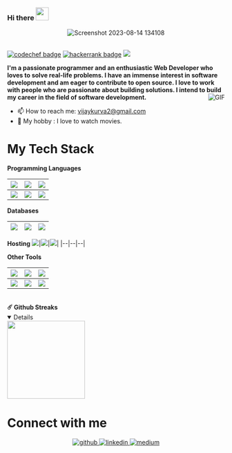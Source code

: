 ### Hi there  <img src="https://media.tenor.com/images/dde00ef959f44dc5279786fc7f20fe5b/tenor.gif" width="30" >
 
<div align="center">
<img alt="Screenshot 2023-08-14 134108" src="https://github.com/Anadee11/WebArena/assets/55245862/c7d94ad9-9641-45b7-96ad-2a24fa8a9010">
</div>

<br>
 
[![codechef badge](https://img.shields.io/badge/rudrakshi99-30302f?style=flat&logo=codechef)](https://www.codechef.com/users/rudrakshi99)
[![hackerrank badge](https://img.shields.io/badge/sonirudrakshi99-30302f?style=flat&logo=hackerrank)](https://www.hackerrank.com/sonirudrakshi99)
[![](https://visitcount.itsvg.in/api?id=rudrakshi99&label=Profile%20Views&color=0&icon=0&pretty=true)](https://visitcount.itsvg.in)
</br>

**I'm a passionate programmer and an enthusiastic Web Developer who loves to solve real-life problems. I have an immense interest in software development and am eager to contribute to open source. I love to work with people who are passionate about building solutions. I intend to build my career in the field of software development.**
<img align="right" alt="GIF" src="https://thumbs.gfycat.com/HugeYellowGoldfinch-size_restricted.gif" />




- 📫 How to reach me: vijaykurva2@gmail.com
- 🎨 My hobby : I love to watch movies. 


# My Tech Stack

**Programming Languages**

<img src="https://img.shields.io/badge/python%20-%2314354C.svg?&style=for-the-badge&logo=python&logoColor=white"/>|<img src="https://img.shields.io/badge/c++%20-%2300599C.svg?&style=for-the-badge&logo=c%2B%2B&ogoColor=white"/>|<img src="https://img.shields.io/badge/javascript%20-%23323330.svg?&style=for-the-badge&logo=javascript&logoColor=%23F7DF1E"/>|
|--|--|--|
<img src="https://img.shields.io/badge/c%20-%2300599C.svg?&style=for-the-badge&logo=c&logoColor=white"/>|<img src="https://img.shields.io/badge/typescript-%23007ACC.svg?style=for-the-badge&logo=typescript&logoColor=white"/>|<img src="https://img.shields.io/badge/Java-ED8B00?style=for-the-badge&logo=java&logoColor=white">|




**Databases**

<img src="https://img.shields.io/badge/SQLite-07405E?style=for-the-badge&logo=sqlite&logoColor=white"/>|<img src="https://img.shields.io/badge/redis-%23DD0031.svg?style=for-the-badge&logo=redis&logoColor=white"/>|<img src="https://img.shields.io/badge/postgres-0B96B2?style=for-the-badge&logo=postgresql&logoColor=white"/>|
|--|--|--|

**Hosting** 
<img src="https://img.shields.io/badge/AWS-%23FF9900.svg?style=for-the-badge&logo=amazon-aws&logoColor=white"/>|<img src="https://img.shields.io/badge/netlify-%23000000.svg?style=for-the-badge&logo=netlify&logoColor=#00C7B7">|<img src="https://img.shields.io/badge/heroku%20-%23430098.svg?&style=for-the-badge&logo=heroku&logoColor=white"/>|
|--|--|--|

**Other Tools**

<img src="https://img.shields.io/badge/git%20-%23F05033.svg?&style=for-the-badge&logo=git&logoColor=white"/>|<img src="https://img.shields.io/badge/github%20-%23121011.svg?&style=for-the-badge&logo=github&logoColor=white"/>|<img src="https://img.shields.io/badge/bitbucket-%230047B3.svg?style=for-the-badge&logo=bitbucket&logoColor=white"/>|
|--|--|--|
<img src="https://img.shields.io/badge/jira-%230A0FFF.svg?style=for-the-badge&logo=jira&logoColor=white"/>|<img src="https://img.shields.io/badge/Postman-FF6C37?style=for-the-badge&logo=postman&logoColor=white">|<img src="https://img.shields.io/badge/docker-%230db7ed.svg?style=for-the-badge&logo=docker&logoColor=white">
<br>

<summary><b>☄️ Github Streaks</b></summary>
<details open>
  <img height="180em" src="https://github-readme-streak-stats.herokuapp.com/?user=vijay123kurva&hide_border=true" />
</details>


# Connect with me

<p align="center">
<a href="https://github.com/vijay123kurva" target="_blank">
<img src=https://img.shields.io/badge/github-%2324292e.svg?&style=for-the-badge&logo=github&logoColor=white alt=github style="margin-bottom: 5px;" />
</a>
<a href="https://www.linkedin.com/in/kurva-vijaykumar-6b9213257/" target="_blank">
<img src=https://img.shields.io/badge/linkedin-%231E77B5.svg?&style=for-the-badge&logo=linkedin&logoColor=white alt=linkedin style="margin-bottom: 5px;" />
</a>
<a href="https://medium.com/@sonirudrakshi99" target="_blank">
<img src=https://img.shields.io/badge/medium-%23292929.svg?&style=for-the-badge&logo=medium&logoColor=white alt=medium style="margin-bottom: 5px;" />
</a>   

</p> 
